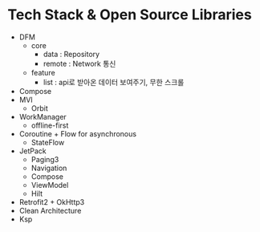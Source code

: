 # Tech Stack & Open Source Libraries
- DFM
  - core
    - data : Repository
    - remote : Network 통신
  - feature
    - list : api로 받아온 데이터 보여주기, 무한 스크롤 
- Compose
- MVI
  - Orbit
- WorkManager
  - offline-first
- Coroutine + Flow for asynchronous
  - StateFlow
- JetPack
  - Paging3
  - Navigation
  - Compose
  - ViewModel
  - Hilt
- Retrofit2 + OkHttp3
- Clean Architecture
- Ksp

